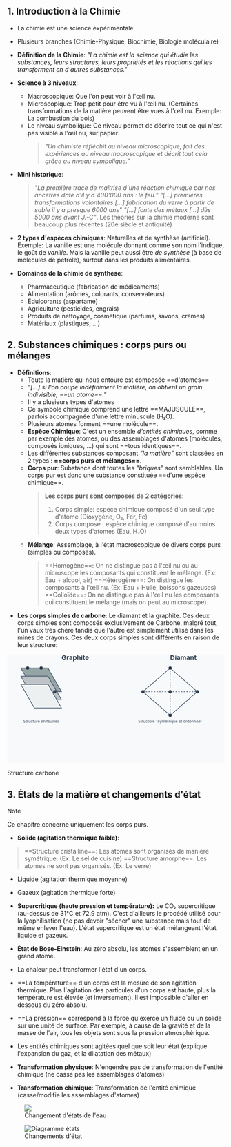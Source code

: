 ## 1. Introduction à la Chimie

- La chimie est une science expérimentale
- Plusieurs branches (Chimie-Physique, Biochimie, Biologie moléculaire)
- **Définition de la Chimie**: _"La chimie est la science qui étudie les substances, leurs structures, leurs propriétés et les réactions qui les transforment en d'autres substances."_
- **Science à 3 niveaux**:

  - Macroscopique: Que l'on peut voir à l'œil nu.
  - Microscopique: Trop petit pour être vu à l'œil nu. (Certaines transformations de la matière peuvent être vues à l'œil nu. Exemple: La combustion du bois)
  - Le niveau symbolique: Ce niveau permet de décrire tout ce qui n'est pas visible à l'œil nu, sur papier.
    > _"Un chimiste réfléchit au niveau microscopique, fait des expériences au niveau macroscopique et décrit tout cela grâce au niveau symbolique."_

- **Mini historique**:

  > *"La première trace de maîtrise d'une réaction chimique par nos ancêtres date d'il y a 400'000 ans : le feu."*
  >  *"[...] premières transformations volontaires [...] fabrication du verre à partir de sable il y a presque 6000 ans"*
  >  *"[...] fonte des métaux [...] dès 5000 ans avant J.-C"*. Les théories sur la chimie moderne sont beaucoup plus récentes (20e siècle et antiquité)

- **2 types d'espèces chimiques**: Naturelles et de synthèse (artificiel). Exemple: La vanille est une molécule donnant comme son nom l'indique, le goût de _vanille_. Mais la vanille peut aussi être _de synthèse_ (à base de molécules de pétrole), surtout dans les produits alimentaires.

- **Domaines de la chimie de synthèse**:
  - Pharmaceutique (fabrication de médicaments)
  - Alimentation (arômes, colorants, conservateurs)
  - Édulcorants (aspartame)
  - Agriculture (pesticides, engrais)
  - Produits de nettoyage, cosmétique (parfums, savons, crèmes)
  - Matériaux (plastiques, ...)

## 2. Substances chimiques : corps purs ou mélanges

- **Définitions**:
  - Toute la matière qui nous entoure est composée ==d'atomes==
  - _"[...] si l'on coupe indéfiniment la matière, on obtient un grain indivisible, ==un atome==."_
  - Il y a plusieurs types d'atomes
  - Ce symbole chimique comprend une lettre ==MAJUSCULE==, parfois accompagnée d'une lettre minuscule (H₂O).
  - Plusieurs atomes forment ==une molécule==.
  - **Espèce Chimique**: C'est un ensemble _d'entités chimiques_, comme par exemple des atomes, ou des assemblages d'atomes (molécules, composés ioniques, ...) qui sont ==tous identiques==.
  - Les différentes substances composant _"la matière"_ sont classées en 2 types : **==corps purs et mélanges==**.
  - **Corps pur**: Substance dont toutes les _"briques"_ sont semblables. Un corps pur est donc une substance constituée ==d'une espèce chimique==.
    > **Les corps purs sont composés de 2 catégories**:
    > 1. Corps simple: espèce chimique composé d'un seul type d'atome (Dioxygène, O₂, Fer, Fe)
    > 2. Corps composé : espèce chimique composé d'au moins deux types d'atomes (Eau, H₂O)
  - **Mélange**: Assemblage, à l'état macroscopique de divers corps purs (simples ou composés).
    > ==Homogène==: On ne distingue pas à l'œil nu ou au microscope les composants qui constituent le mélange. (Ex: Eau + alcool, air)
    > ==Hétérogène==: On distingue les composants à l'œil nu. (Ex: Eau + Huile, boissons gazeuses)
    > ==Colloïde==: On ne distingue pas à l'œil nu les composants qui constituent le mélange (mais on peut au microscope).
- **Les corps simples de carbone**: Le diamant et la graphite. Ces deux corps simples sont composés exclusivement de Carbone, malgré tout, l'un vaux très chère tandis que l'autre est simplement utilisé dans les mines de crayons. Ces deux corps simples sont différents en raison de leur structure:
  <figure>
<svg viewBox="0 0 800 400"> <!-- Background --> <rect width="800" height="400" fill="#f8f9fa"/> <!-- Graphite Structure --> <g transform="translate(50,50)"> <text x="150" y="-30" font-size="24" fill="#2c3e50" font-weight="bold">Graphite</text> <!-- Layers --> <g transform="translate(0,0)"> <path d="M0,0 L100,0 L150,87 L50,87 Z" fill="#95a5a6" stroke="#34495e" stroke-width="2"/> <path d="M0,30 L100,30 L150,117 L50,117 Z" fill="#bdc3c7" stroke="#34495e" stroke-width="2"/> <path d="M0,60 L100,60 L150,147 L50,147 Z" fill="#ecf0f1" stroke="#34495e" stroke-width="2"/> </g> <!-- Carbon atoms --> <circle cx="25" cy="0" r="6" fill="#2c3e50"/> <circle cx="75" cy="0" r="6" fill="#2c3e50"/> <circle cx="125" cy="87" r="6" fill="#2c3e50"/> <!-- Labels --> <text x="75" y="200" font-size="14" fill="#34495e" text-anchor="middle">Structure en feuilles</text> </g> <!-- Diamond Structure --> <g transform="translate(450,50)"> <text x="150" y="-30" font-size="24" fill="#2c3e50" font-weight="bold">Diamant</text> <!-- Tetrahedral structure --> <path d="M150,0 L250,87 L150,174 L50,87 Z" fill="none" stroke="#34495e" stroke-width="2"/> <path d="M150,0 L150,174" stroke="#34495e" stroke-width="2" stroke-dasharray="5,5"/> <path d="M50,87 L250,87" stroke="#34495e" stroke-width="2" stroke-dasharray="5,5"/> <!-- Carbon atoms --> <circle cx="150" cy="0" r="6" fill="#2c3e50"/> <circle cx="250" cy="87" r="6" fill="#2c3e50"/> <circle cx="150" cy="174" r="6" fill="#2c3e50"/> <circle cx="50" cy="87" r="6" fill="#2c3e50"/> <circle cx="150" cy="87" r="6" fill="#2c3e50"/> <!-- Labels --> <text x="150" y="200" font-size="14" fill="#34495e" text-anchor="middle">Structure "symétrique et ordonnée"</text> </g> </svg>
<figcaption>Structure carbone</figcaption>
</figure>

## 3. États de la matière et changements d'état

> [!NOTE]  
> Ce chapitre concerne uniquement les corps purs.

- **Solide (agitation thermique faible)**:
>   ==Structure cristalline==: Les atomes sont organisés de manière symétrique. (Ex: Le sel de cuisine)
  > ==Structure amorphe==: Les atomes ne sont pas organisés. (Ex: Le verre)
- Liquide (agitation thermique moyenne)
- Gazeux (agitation thermique forte)
- **Supercritique (haute pression et température):** Le CO₂ supercritique (au-dessus de 31°C et 72.9 atm). C'est d'ailleurs le procédé utilisé pour la lyophilisation (ne pas devoir "sécher" une substance mais tout de même enlever l'eau). L'état supercritique est un état mélangeant l'état liquide et gazeux.
- **État de Bose-Einstein**: Au zéro absolu, les atomes s'assemblent en un grand atome.
- La chaleur peut transformer l'état d'un corps.
- ==La température== d'un corps est la mesure de son agitation thermique. Plus l'agitation des particules d'un corps est haute, plus la température est élevée (et inversement). Il est impossible d'aller en dessous du zéro absolu.
- ==La pression== correspond à la force qu'exerce un fluide ou un solide sur une unité de surface. Par exemple, à cause de la gravité et de la masse de l'air, tous les objets sont sous la pression atmosphérique.

- Les entités chimiques sont agitées quel que soit leur état (explique l'expansion du gaz, et la dilatation des métaux)

- **Transformation physique**: N'engendre pas de transformation de l'entité chimique (ne casse pas les assemblages d'atomes)
- **Transformation chimique**: Transformation de l'entité chimique (casse/modifie les assemblages d'atomes)
<figure>
<img src="https://i.imgur.com/sNOeoFo.png" />
<figcaption>Changement d'états de l'eau</figcaption>
</figure>
<figure>
<img style="background: white;" alt="Diagramme états" src="https://www.annabac.com/modules-assets/images/15843_phychiT_STI2D_STL_Media/15843_P1_C18_IM1_stdi.png" />
<figcaption>Changements d'état</figcaption>
</figure>
